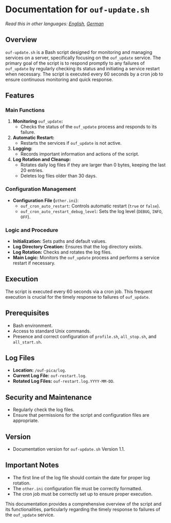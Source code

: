 # **Documentation for** `ouf-update.sh`

*Read this in other languages: [English](README.md), [German](README.de.md)*

## **Overview**

`ouf-update.sh` is a Bash script designed for monitoring and managing services on a server, specifically focusing on the `ouf_update` service. The primary goal of the script is to respond promptly to any failures of `ouf_update` by regularly checking its status and initiating a service restart when necessary. The script is executed every 60 seconds by a cron job to ensure continuous monitoring and quick response.

## **Features**

### **Main Functions**

1. **Monitoring** `ouf_update`**:**
   * Checks the status of the `ouf_update` process and responds to its failure.
2. **Automatic Restart:**
   * Restarts the services if `ouf_update` is not active.
3. **Logging:**
   * Records important information and actions of the script.
4. **Log Rotation and Cleanup:**
   * Rotates daily log files if they are larger than 0 bytes, keeping the last 20 entries.
   * Deletes log files older than 30 days.

### **Configuration Management**

* **Configuration File (**`other.ini`):
  * `ouf_cron_auto_restart`: Controls automatic restart (`true` or `false`).
  * `ouf_cron_auto_restart_debug_level`: Sets the log level (`DEBUG`, `INFO`, `OFF`).

### **Logic and Procedure**

* **Initialization:** Sets paths and default values.
* **Log Directory Creation:** Ensures that the log directory exists.
* **Log Rotation:** Checks and rotates the log files.
* **Main Logic:** Monitors the `ouf_update` process and performs a service restart if necessary.

## **Execution**

The script is executed every 60 seconds via a cron job. This frequent execution is crucial for the timely response to failures of `ouf_update`.

## **Prerequisites**

* Bash environment.
* Access to standard Unix commands.
* Presence and correct configuration of `profile.sh`, `all_stop.sh`, and `all_start.sh`.

## **Log Files**

* **Location:** `/ouf-pica/log`.
* **Current Log File:** `ouf-restart.log`.
* **Rotated Log Files:** `ouf-restart.log.YYYY-MM-DD`.

## **Security and Maintenance**

* Regularly check the log files.
* Ensure that permissions for the script and configuration files are appropriate.

## **Version**

* Documentation version for `ouf-update.sh` Version 1.1.

## **Important Notes**

* The first line of the log file should contain the date for proper log rotation.
* The `other.ini` configuration file must be correctly formatted.
* The cron job must be correctly set up to ensure proper execution.

This documentation provides a comprehensive overview of the script and its functionalities, particularly regarding the timely response to failures of the `ouf_update` service.